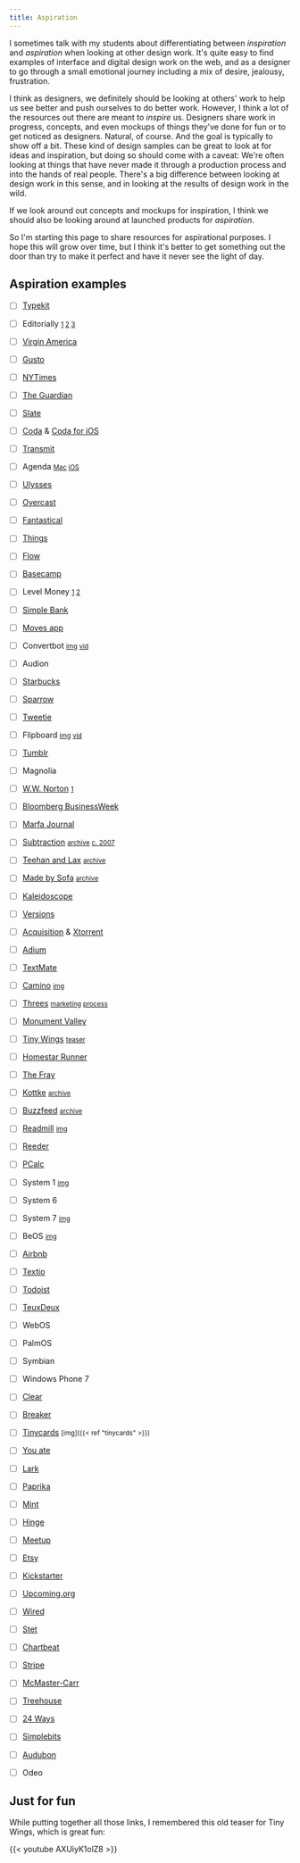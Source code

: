 ```yaml
---
title: Aspiration
---
```


I sometimes talk with my students about differentiating between *inspiration* and *aspiration* when looking at other design work. It's quite easy to find examples of interface and digital design work on the web, and as a designer to go through a small emotional journey including a mix of desire, jealousy, frustration.

I think as designers, we definitely should be looking at others' work to help us see better and push ourselves to do better work. However, I think a lot of the resources out there are meant to *inspire* us. Designers share work in progress, concepts, and even mockups of things they've done for fun or to get noticed as designers. Natural, of course. And the goal is typically to show off a bit. These kind of design samples can be great to look at for ideas and inspiration, but doing so should come with a caveat: We're often looking at things that have never made it through a production process and into the hands of real people. There's a big difference between looking at design work in this sense, and in looking at the results of design work in the wild.

If we look around out concepts and mockups for inspiration, I think we should also be looking around at launched products for *aspiration*.

So I'm starting this page to share resources for aspirational purposes. I hope this will grow over time, but I think it's better to get something out the door than try to make it perfect and have it never see the light of day.

## Aspiration examples

- [ ] [Typekit](http://v4.jasonsantamaria.com/portfolio/typekit/)
- [ ] Editorially <small>[1](http://stet.editorially.com/articles/iterating-the-editorially-ui/) [2](http://stet.editorially.com/articles/new-on-editorially-organize-all-the-things/) [3](http://stet.editorially.com/articles/saving-your-work-in-more-ways-than-one/)</small>
- [ ] [Virgin America](https://work.co/virgin-america)
- [ ] [Gusto](https://gusto.com)
- [ ] [NYTimes](https://www.nytimes.com)
- [ ] [The Guardian](https://www.theguardian.com/international)
- [ ] [Slate](https://slate.com)
- [ ] [Coda](https://panic.com/coda/) & [Coda for iOS](https://panic.com/coda/)
- [ ] [Transmit](https://panic.com/transmit/)
- [ ] Agenda <small>[Mac](https://itunes.apple.com/us/app/agenda/id1287445660) [iOS](https://itunes.apple.com/us/app/agenda/id1370289240)</small>
- [ ] [Ulysses](https://ulysses.app)
- [ ] [Overcast](https://overcast.fm)
- [ ] [Fantastical](https://flexibits.com/fantastical)
- [ ] [Things](https://culturedcode.com/things/)
- [ ] [Flow](https://www.getflow.com)
- [ ] [Basecamp](https://basecamp.com)
- [ ] Level Money <small>[1](https://www.pastemagazine.com/articles/2013/11/level-money-an-app-thats-a-real-time-money-meter.html) [2](https://tidbits.com/2013/10/18/level-money-simplifies-budgeting/)</small>
- [ ] [Simple Bank](https://www.simple.com)
- [ ] [Moves app](https://duckduckgo.com/?q=moves+app&iax=images&ia=images)
- [ ] Convertbot <small>[img](https://duckduckgo.com/?q=convertbot&iax=images&ia=images) [vid](https://duckduckgo.com/?q=convertbot&iax=videos&ia=videos)</small>
- [ ] Audion
- [ ] [Starbucks](https://www.starbucks.com/coffeehouse/mobile-apps)
- [ ] [Sparrow](https://duckduckgo.com/?q=sparrow+mail+app&iax=images&ia=images)
- [ ] [Tweetie](https://duckduckgo.com/?q=tweetie+app&iax=images&ia=images)
- [ ] Flipboard <small>[img](https://duckduckgo.com/?q=flipboard+app&iax=images&ia=images) [vid](https://duckduckgo.com/?q=flipboard+app&iax=videos&ia=videos)</small>
- [ ] [Tumblr](https://duckduckgo.com/?q=tumblr+website+ui&iax=images&ia=images)
- [ ] Magnolia
- [ ] [W.W. Norton](http://www.wwnorton.com/) <small>[1](http://v4.jasonsantamaria.com/portfolio/ww-norton/)</small>
- [ ] [Bloomberg BusinessWeek](https://www.bloomberg.com/businessweek)
- [ ] [Marfa Journal](https://marfajournal.com)
- [ ] [Subtraction](https://www.subtraction.com) <small>[archive](https://web.archive.org/web/*/subtraction.com) [c. 2007](https://web.archive.org/web/20071001230314/http://www.subtraction.com/)</small>
- [ ] [Teehan and Lax](https://teehanlax.com) <small>[archive](https://web.archive.org/web/*/teehanlax.com)</small>
- [ ] [Made by Sofa](http://madebysofa.com) <small>[archive](https://web.archive.org/web/*/madebysofa.com)</small>
- [ ] [Kaleidoscope](https://www.kaleidoscopeapp.com)
- [ ] [Versions](https://www.versionsapp.com)
- [ ] [Acquisition](http://www.acquisitionp2p.com) & [Xtorrent](http://www.xtorrent.com)
- [ ] [Adium](https://adium.im)
- [ ] [TextMate](https://macromates.com)
- [ ] [Camino](http://caminobrowser.org) <small>[img](https://duckduckgo.com/?q=camino+browser&ia=images&iax=images)</small>
- [ ] [Threes](http://play.threesgame.com) <small>[marketing](http://asherv.com/threes/) [process](http://asherv.com/threes/threemails/)</small>
- [ ] [Monument Valley](https://www.monumentvalleygame.com)
- [ ] [Tiny Wings](http://andreasilliger.com) <small>[teaser](https://www.youtube.com/watch?v=AXUiyK1olZ8)</small>
- [ ] [Homestar Runner](http://homestarrunner.com)
- [ ] [The Fray](http://fray.com/index-old.shtml)
- [ ] [Kottke](https://kottke.org) <small>[archive](https://web.archive.org/web/*/kottke.org)</small>
- [ ] [Buzzfeed](https://www.buzzfeed.com) <small>[archive](https://web.archive.org/web/*/buzzfeed.com)</small>
- [ ] [Readmill](http://readmill.com) <small>[img](https://duckduckgo.com/?q=readmill+app&iax=images&ia=images)</small>
- [ ] [Reeder](https://reederapp.com)
- [ ] [PCalc](https://www.pcalc.com)
- [ ] System 1 <small>[img](https://guidebookgallery.org/screenshots/macos11)</small>
- [ ] System 6
- [ ] System 7 <small>[img](https://guidebookgallery.org/screenshots/macos70)</small>
- [ ] BeOS <small>[img](https://guidebookgallery.org/screenshots/beos5)</small>
- [ ] [Airbnb](https://www.airbnb.com)
- [ ] [Textio](https://textio.com)
- [ ] [Todoist](https://todoist.com)
- [ ] [TeuxDeux](https://teuxdeux.com)
- [ ] WebOS
- [ ] PalmOS
- [ ] Symbian
- [ ] Windows Phone 7
- [ ] [Clear](https://itunes.apple.com/us/app/clear-todos/id493136154)
- [ ] [Breaker](https://www.breaker.audio)
- [ ] [Tinycards](https://tinycards.duolingo.com) <small>[img]({{< ref "tinycards" >}})</small>
- [ ] [You ate](https://youate.com)
- [ ] [Lark](https://www.lark.com)
- [ ] [Paprika](https://www.paprikaapp.com)
- [ ] [Mint](https://www.mint.com)
- [ ] [Hinge](https://hinge.co)
- [ ] [Meetup](https://www.meetup.com)
- [ ] [Etsy](https://www.etsy.com)
- [ ] [Kickstarter](https://www.kickstarter.com)
- [ ] [Upcoming.org](https://upcoming.org)
- [ ] [Wired](https://www.wired.com)
- [ ] [Stet](http://stet.editorially.com)
- [ ] [Chartbeat](https://chartbeat.com)
- [ ] [Stripe](https://stripe.com)
- [ ] [McMaster-Carr](https://www.mcmaster.com)
- [ ] [Treehouse](https://teamtreehouse.com)
- [ ] [24 Ways](https://24ways.org)
- [ ] [Simplebits](http://simplebits.com)
- [ ] [Audubon](https://www.audubon.org)
- [ ] Odeo


## Just for fun

While putting together all those links, I remembered this old teaser for Tiny Wings, which is great fun:

{{< youtube AXUiyK1olZ8 >}}
